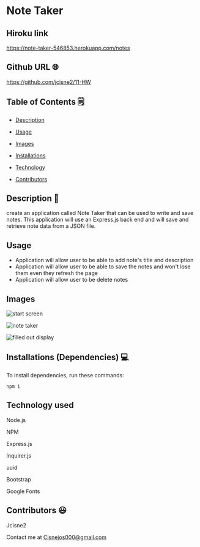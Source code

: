 # Note Taker

## Hiroku link

https://note-taker-546853.herokuapp.com/notes

## Github URL 🌐
https://github.com/jcisne2/11-HW


## Table of Contents 🗒

* [Description](#Description)

* [Usage](#Usage)

* [Images](#images)

* [Installations](#dependencies)

* [Technology](#Technology)

* [Contributors](#contributors)

## Description 📝

create an application called Note Taker that can be used to write and save notes. This application will use an Express.js back end and will save and retrieve note data from a JSON file.

## Usage

* Application will allow user to be able to add note's title and description
* Application will allow user to be able to save the notes and won't lose them even they refresh the page
* Application will allow user to be delete notes

## Images

![start screen](https://user-images.githubusercontent.com/108189023/191404397-250cf3cd-fae6-42e1-abae-a2f062fb0613.png)

![note taker](https://user-images.githubusercontent.com/108189023/191404349-046f2919-00a9-4cdd-8bf3-0b824734e9a1.png)

![filled out display](https://user-images.githubusercontent.com/108189023/191404283-e94d4dd1-dbf9-41dc-aade-4370b16861b8.png)

## Installations (Dependencies) 💻

To install dependencies, run these commands:

```
npm i
```

## Technology used

Node.js

NPM

Express.js

Inquirer.js

uuid

Bootstrap

Google Fonts

## Contributors 😃

Jcisne2

Contact me at Cisnejos000@gmail.com
